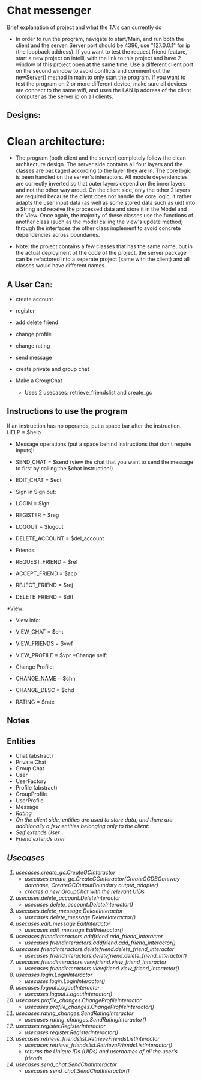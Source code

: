 # Chat messenger
Brief explanation of project and what the TA's can currently do
* In order to run the program, navigate to start/Main, and run both the client and the server. Server port should be 4396, use "127.0.0.1" for ip (the loopback address). If you want to test the request friend feature, start a new project on intellij with the link to this project and have 2 window of this project open at the same time. Use a different client port on the second window to avoid conflicts and comment out the newServer() method in main to only start the program. If you want to test the program on 2 or more different device, make sure all devices are connect to the same wifi, and uses the LAN ip address of the client computer as the server ip on all clients.

## Designs: 
# Clean architecture:
* The program (both client and the server) completely follow the clean architecture design. The server side contains all four layers and the classes are packaged according to the layer they are in. The core logic is been handled on the server's interactors. All module dependencies are correctly inverted so that outer layers depend on the inner layers and not the other way aroud. On the client side, only the other 2 layers are required because the client does not handle the core logic, it rather adapts the user input data (as well as some stored data such as uid) into a String and receive the processed data and store it in the Model and the View. Once again, the majority of these classes use the functions of another class (such as the model calling the view's update method) through the interfaces the other class implement to avoid concrete dependencies across boundaries.

* Note: the project contains a few classes that has the same name, but in the actual deployment of the code of the project, the server package can be refactored into a seperate project (same with the client) and all classes would have different names.

## A User Can: 
* create account
* register
* add delete friend
* change profile
* change rating
* send message
* create private and group chat

* Make a GroupChat
  * Uses 2 usecases: retrieve_friendslist and create_gc

## Instructions to use the program

If an instruction has no operands, put a space bar after the instruction.
HELP = $help

* Message operations (put a space behind instructions that don't require inputs):
* SEND_CHAT = $send <content> (view the chat that you want to send the message to first by calling the $chat <chatUid> instruction!)
* EDIT_CHAT = $edt <msgUid>
* Sign in Sign out:
* LOGIN = $lgn <uid> <password>
* REGISTER = $reg <name> <password>
* LOGOUT = $logout 
* DELETE_ACCOUNT = $del_account

* Friends:
* REQUEST_FRIEND = $ref <friendUid>
* ACCEPT_FRIEND = $acp <uid>
* REJECT_FRIEND = $rej <uid>
* DELETE_FRIEND = $dtf <uid>

*View:
* View info:
* VIEW_CHAT = $cht <chatUid>
* VIEW_FRIENDS = $vwf
* VIEW_PROFILE = $vpr
*Change self:
* Change Profile:
* CHANGE_NAME = $chn
* CHANGE_DESC = $chd

* RATING = $rate <uid> <rating>
 

## Notes


## Entities
* Chat (abstract)
* Private Chat 
* Group Chat 
* User
* UserFactory
* Profile (abstract)
* GroupProfile
* UserProfile
* Message <I>
* Rating
* On the client side, entities are used to store data, and there are additionally a few entities belonging only to the client:
* Self extends User
* Friend extends user


## Usecases
1. usecases.create_gc.CreateGCInteractor
   * usecases.create_gc.CreateGCInteractor(CreateGCDBGateway database, CreateGCOutputBoundary output_adapter)
   * creates a new GroupChat with the relevant UIDs
2. usecases.delete_account.DeleteInteractor
   * usecases.delete_account.DeleteInteractor()
3. usecases.delete_message.DeleteInteractor
   * usecases.delete_message.DeleteInteractor()
4. usecases.edit_message.EditInteractor
   * usecases.edit_message.EditInteractor()
5. usecases.friendinteractors.addfriend.add_friend_interactor
   * usecases.friendinteractors.addfriend.add_friend_interactor()
6. usecases.friendinteractors.deletefriend.delete_friend_interactor
   * usecases.friendinteractors.deletefriend.delete_friend_interactor()
7. usecases.friendinteractors.viewfriend.view_friend_interactor
   * usecases.friendinteractors.viewfriend.view_friend_interactor()
8. usecases.login.LoginInteractor
   * usecases.login.LoginInteractor()
9. usecases.logout.LogoutInteractor
   * usecases.logout.LogoutInteractor()
10. usecases.profile_changes.ChangeProfileInteractor
    * usecases.profile_changes.ChangeProfileInteractor()
11. usecases.rating_changes.SendRatingInteractor
    * usecases.rating_changes.SendRatingInteractor()
12. usecases.register.RegisterInteractor
    * usecases.register.RegisterInteractor()
13. usecases.retrieve_friendslist.RetrieveFriendsListInteractor
    * usecases.retrieve_friendslist.RetrieveFriendsListInteractor()
    * returns the Unique IDs (UIDs) and usernames of all the user's friends
14. usecases.send_chat.SendChatInteractor
    * usecases.send_chat.SendChatInteractor()

